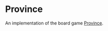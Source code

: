 # Province

An implementation of the board game [Province](https://boardgamegeek.com/boardgame/154259/province).
